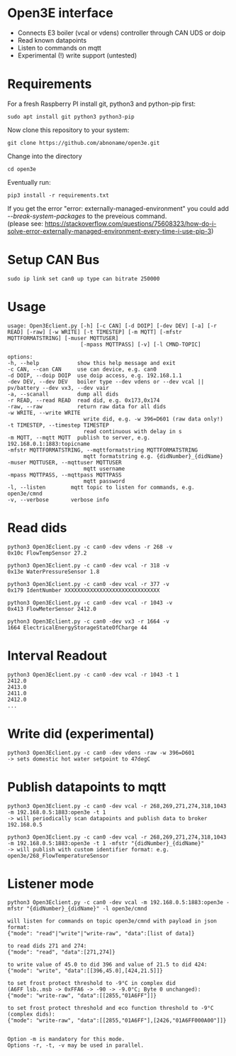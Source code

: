 # Open3E interface

* Connects E3 boiler (vcal or vdens) controller through CAN UDS or doip
* Read known datapoints
* Listen to commands on mqtt
* Experimental (!) write support (untested)

# Requirements
For a fresh Raspberry PI install git, python3 and python-pip first:

    sudo apt install git python3 python3-pip  
  
Now clone this repository to your system:  

    git clone https://github.com/abnoname/open3e.git  
      
Change into the directory

    cd open3e
      
Eventually run:
  
    pip3 install -r requirements.txt  

If you get the error "error: externally-managed-environment" you could add *--break-system-packages* to the preveious command.<br>
(please see: https://stackoverflow.com/questions/75608323/how-do-i-solve-error-externally-managed-environment-every-time-i-use-pip-3)  

# Setup CAN Bus
    sudo ip link set can0 up type can bitrate 250000

# Usage
    usage: Open3Eclient.py [-h] [-c CAN] [-d DOIP] [-dev DEV] [-a] [-r READ] [-raw] [-w WRITE] [-t TIMESTEP] [-m MQTT] [-mfstr MQTTFORMATSTRING] [-muser MQTTUSER]
                           [-mpass MQTTPASS] [-v] [-l CMND-TOPIC]

    options:
    -h, --help            show this help message and exit
    -c CAN, --can CAN     use can device, e.g. can0
    -d DOIP, --doip DOIP  use doip access, e.g. 192.168.1.1
    -dev DEV, --dev DEV   boiler type --dev vdens or --dev vcal || pv/battery --dev vx3, --dev vair
    -a, --scanall         dump all dids
    -r READ, --read READ  read did, e.g. 0x173,0x174
    -raw, --raw           return raw data for all dids
    -w WRITE, --write WRITE
                            write did, e.g. -w 396=D601 (raw data only!)
    -t TIMESTEP, --timestep TIMESTEP
                            read continuous with delay in s
    -m MQTT, --mqtt MQTT  publish to server, e.g. 192.168.0.1:1883:topicname
    -mfstr MQTTFORMATSTRING, --mqttformatstring MQTTFORMATSTRING
                            mqtt formatstring e.g. {didNumber}_{didName}
    -muser MQTTUSER, --mqttuser MQTTUSER
                            mqtt username
    -mpass MQTTPASS, --mqttpass MQTTPASS
                            mqtt password
	-l, --listen		mqtt topic to listen for commands, e.g. open3e/cmnd
    -v, --verbose		verbose info

# Read dids
    python3 Open3Eclient.py -c can0 -dev vdens -r 268 -v
    0x10c FlowTempSensor 27.2

    python3 Open3Eclient.py -c can0 -dev vcal -r 318 -v
    0x13e WaterPressureSensor 1.8

    python3 Open3Eclient.py -c can0 -dev vcal -r 377 -v
    0x179 IdentNumber XXXXXXXXXXXXXXXXXXXXXXXXXXXXXX

    python3 Open3Eclient.py -c can0 -dev vcal -r 1043 -v
    0x413 FlowMeterSensor 2412.0

    python3 Open3Eclient.py -c can0 -dev vx3 -r 1664 -v
    1664 ElectricalEnergyStorageStateOfCharge 44

# Interval Readout
    python3 Open3Eclient.py -c can0 -dev vcal -r 1043 -t 1
    2412.0
    2413.0
    2411.0
    2412.0
    ...

# Write did (experimental)
    python3 Open3Eclient.py -c can0 -dev vdens -raw -w 396=D601
    -> sets domestic hot water setpoint to 47degC

# Publish datapoints to mqtt
    python3 Open3Eclient.py -c can0 -dev vcal -r 268,269,271,274,318,1043 -m 192.168.0.5:1883:open3e -t 1
    -> will periodically scan datapoints and publish data to broker 192.168.0.5

    python3 Open3Eclient.py -c can0 -dev vcal -r 268,269,271,274,318,1043 -m 192.168.0.5:1883:open3e -t 1 -mfstr "{didNumber}_{didName}"
    -> will publish with custom identifier format: e.g. open3e/268_FlowTemperatureSensor

# Listener mode
    python3 Open3Eclient.py -c can0 -dev vcal -m 192.168.0.5:1883:open3e -mfstr "{didNumber}_{didName}" -l open3e/cmnd
    
    will listen for commands on topic open3e/cmnd with payload in json format:
    {"mode": "read"|"write"|"write-raw", "data":[list of data]}
    
    to read dids 271 and 274:
    {"mode": "read", "data":[271,274]}
    
    to write value of 45.0 to did 396 and value of 21.5 to did 424:
    {"mode": "write", "data":[[396,45.0],[424,21.5]]}

    to set frost protect threshold to -9°C in complex did
    (A6FF lsb..msb -> 0xFFA6 -> -90 -> -9.0°C; Byte 0 unchanged):
    {"mode": "write-raw", "data":[[2855,"01A6FF"]]}

    to set frost protect threshold and eco function threshold to -9°C (complex dids):
    {"mode": "write-raw", "data":[[2855,"01A6FF"],[2426,"01A6FF000A00"]]}

    
    Option -m is mandatory for this mode.
    Options -r, -t, -v may be used in parallel.
    
